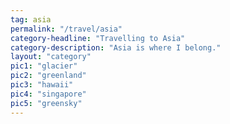 ```yaml
---
tag: asia
permalink: "/travel/asia"
category-headline: "Travelling to Asia"
category-description: "Asia is where I belong."
layout: "category"
pic1: "glacier"
pic2: "greenland"
pic3: "hawaii"
pic4: "singapore"
pic5: "greensky"
---
```

